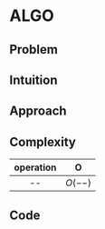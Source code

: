 # ALGO


## Problem


## Intuition


## Approach


## Complexity

| operation |    O    |
| :-------: | :-----: |
|    --     | $O(--)$ |


## Code

